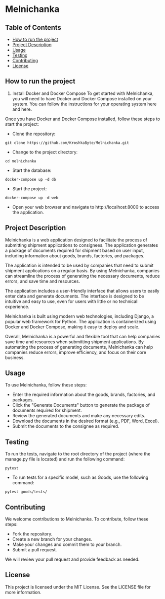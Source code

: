# Melnichanka

## Table of Contents

- [How to run the project](#how-to-run-the-project)
- [Project Description](#project-description)
- [Usage](#usage)
- [Testing](#testing)
- [Contributing](#contributing)
- [License](#license)

## How to run the project

1. Install Docker and Docker Compose
To get started with Melnichanka, you will need to have Docker and Docker Compose installed on your system. You can follow the instructions for your operating system here and here.

Once you have Docker and Docker Compose installed, follow these steps to start the project:

   - Clone the repository:

```
git clone https://github.com/KroshkaByte/Melnichanka.git
```
   - Change to the project directory:

```
cd melnichanka
```
   - Start the database:

```
docker-compose up -d db
```
   - Start the project:

```
docker-compose up -d web
```
   - Open your web browser and navigate to http://localhost:8000 to access the application.

## Project Description

Melnichanka is a web application designed to facilitate the process of submitting shipment applications to consignees. The application generates a package of documents required for shipment based on user input, including information about goods, brands, factories, and packages.

The application is intended to be used by companies that need to submit shipment applications on a regular basis. By using Melnichanka, companies can streamline the process of generating the necessary documents, reduce errors, and save time and resources.

The application includes a user-friendly interface that allows users to easily enter data and generate documents. The interface is designed to be intuitive and easy to use, even for users with little or no technical experience.

Melnichanka is built using modern web technologies, including Django, a popular web framework for Python. The application is containerized using Docker and Docker Compose, making it easy to deploy and scale.

Overall, Melnichanka is a powerful and flexible tool that can help companies save time and resources when submitting shipment applications. By automating the process of generating documents, Melnichanka can help companies reduce errors, improve efficiency, and focus on their core business.


## Usage

To use Melnichanka, follow these steps:

   - Enter the required information about the goods, brands, factories, and packages.
   - Click the "Generate Documents" button to generate the package of documents required for shipment.
   - Review the generated documents and make any necessary edits.
   - Download the documents in the desired format (e.g., PDF, Word, Excel).
   - Submit the documents to the consignee as required.

## Testing

To run the tests, navigate to the root directory of the project (where the manage.py file is located) and run the following command:

```
pytest
```

- To run tests for a specific model, such as Goods, use the following command:
```
pytest goods/tests/
```
## Contributing

We welcome contributions to Melnichanka. To contribute, follow these steps:

   - Fork the repository.
   - Create a new branch for your changes.
   - Make your changes and commit them to your branch.
   - Submit a pull request.

We will review your pull request and provide feedback as needed.

## License

This project is licensed under the MIT License. See the LICENSE file for more information.
